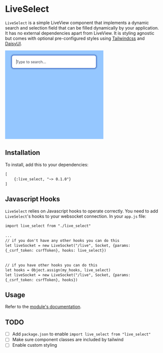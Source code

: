 # LiveSelect

`LiveSelect` is a simple LiveView component that implements a dynamic search and selection
field that can be filled dynamically by your application. It has no external dependencies apart from
LiveView. It is styling agnostic but comes with optional pre-configured styles
using [Tailwindcss](https://tailwindcss.com/)
and [DaisyUI](https://daisyui.com/).

![Demo](priv/static/images/demo.gif)

## Installation

To install, add this to your dependencies:

```
[
    {:live_select, "~> 0.1.0"}
]
```

## Javascript Hooks

`LiveSelect` relies on Javascript hooks to operate correctly. You need to add `LiveSelect`'s hooks to your websocket
connection.
In your `app.js` file:

```
import live_select from "./live_select"

...
// if you don't have any other hooks you can do this
let liveSocket = new LiveSocket("/live", Socket, {params: {_csrf_token: csrfToken}, hooks: live_select})


// if you have other hooks you can do this
let hooks = Object.assign(my_hooks, live_select)
let liveSocket = new LiveSocket("/live", Socket, {params: {_csrf_token: csrfToken}, hooks})
```

## Usage

Refer to the [module's documentation](`LiveSelect`).

## TODO

 - [ ] Add `package.json` to enable `import live_select from "live_select"`
 - [ ] Make sure component classes are included by tailwind 
 - [ ] Enable custom styling 